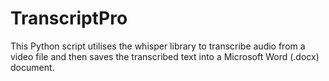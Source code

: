 # TranscriptPro
This Python script utilises the whisper library to transcribe audio from a video file and then saves the transcribed text into a Microsoft Word (.docx) document.
